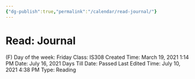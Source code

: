 ```yaml
---
{"dg-publish":true,"permalink":"/calendar/read-journal/"}
---
```


# Read: Journal

(F) Day of the week: Friday
Class: IS308
Created Time: March 19, 2021 1:14 PM
Date: July 16, 2021
Days Till Date: Passed
Last Edited Time: July 10, 2021 4:38 PM
Type: Reading